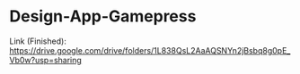 # Design-App-Gamepress

Link (Finished): https://drive.google.com/drive/folders/1L838QsL2AaAQSNYn2jBsbq8g0pE_Vb0w?usp=sharing
